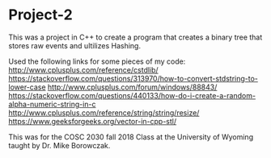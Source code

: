 # Project-2

This was a project in C++ to create a program that creates a binary tree that stores raw events and ultilizes Hashing.

Used the following links for some pieces of my code:
http://www.cplusplus.com/reference/cstdlib/
https://stackoverflow.com/questions/313970/how-to-convert-stdstring-to-lower-case
http://www.cplusplus.com/forum/windows/88843/
https://stackoverflow.com/questions/440133/how-do-i-create-a-random-alpha-numeric-string-in-c
http://www.cplusplus.com/reference/string/string/resize/
https://www.geeksforgeeks.org/vector-in-cpp-stl/


This was for the COSC 2030 fall 2018 Class at the University of Wyoming taught by Dr. Mike Borowczak.
